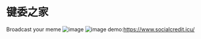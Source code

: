# 键委之家
Broadcast your meme
![image](https://hcti.io/v1/image/133cc472-6208-4efa-9cf7-6c414b57f624)
![image](https://hcti.io/v1/image/0821dc81-7bef-409c-b3e3-46bbd75f799a)
demo:https://www.socialcredit.icu/
